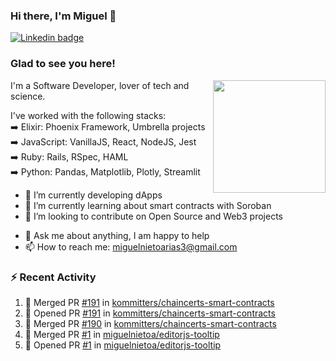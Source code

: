 ### Hi there, I'm Miguel 👋

<a href="https://linkedin.com/in/miguelnietoa/" target="_blank" rel="noopener noreferrer">
  <img src="https://img.shields.io/badge/-LinkedIn-0e76a8?style=flat-square&logo=Linkedin&logoColor=white" alt="Linkedin badge">
</a>
<!-- [![Website Badge](https://img.shields.io/badge/Website-3b5998?style=flat-square&logo=google-chrome&logoColor=white)](#notavailablenow#) 

<img src="https://i.imgur.com/tbrLrt5.gif" width=400 alt="Coding GIF" align="right"/>
-->


### Glad to see you here!
<a href="https://github.com/miguelnietoa"><img src="https://github-readme-stats-git-masterrstaa-rickstaa.vercel.app/api?username=miguelnietoa&show_icons=true&hide_border=true&count_private=true&include_all_commits=true&theme=tokyonight" height="180em" align="right"/></a>
I'm a Software Developer, lover of tech and science. 

I've worked with the following stacks:\
➡️ Elixir: Phoenix Framework, Umbrella projects\
➡️ JavaScript: VanillaJS, React, NodeJS, Jest\
➡️ Ruby: Rails, RSpec, HAML\
➡️ Python: Pandas, Matplotlib, Plotly, Streamlit

- 🔭 I’m currently developing dApps
- 🌱 I’m currently learning about smart contracts with Soroban
- 👯 I’m looking to contribute on Open Source and Web3 projects
<!-- 
- 😄 I just finished a Machine Learning course! 
- 🤔 I’m looking for help with ...
-->
- 💬 Ask me about anything, I am happy to help
- 📫 How to reach me: miguelnietoarias3@gmail.com


### ⚡ Recent Activity

<!--START_SECTION:activity-->
1. 🎉 Merged PR [#191](https://github.com/kommitters/chaincerts-smart-contracts/pull/191) in [kommitters/chaincerts-smart-contracts](https://github.com/kommitters/chaincerts-smart-contracts)
2. 💪 Opened PR [#191](https://github.com/kommitters/chaincerts-smart-contracts/pull/191) in [kommitters/chaincerts-smart-contracts](https://github.com/kommitters/chaincerts-smart-contracts)
3. 🎉 Merged PR [#190](https://github.com/kommitters/chaincerts-smart-contracts/pull/190) in [kommitters/chaincerts-smart-contracts](https://github.com/kommitters/chaincerts-smart-contracts)
4. 🎉 Merged PR [#1](https://github.com/miguelnietoa/editorjs-tooltip/pull/1) in [miguelnietoa/editorjs-tooltip](https://github.com/miguelnietoa/editorjs-tooltip)
5. 💪 Opened PR [#1](https://github.com/miguelnietoa/editorjs-tooltip/pull/1) in [miguelnietoa/editorjs-tooltip](https://github.com/miguelnietoa/editorjs-tooltip)
<!--END_SECTION:activity-->
